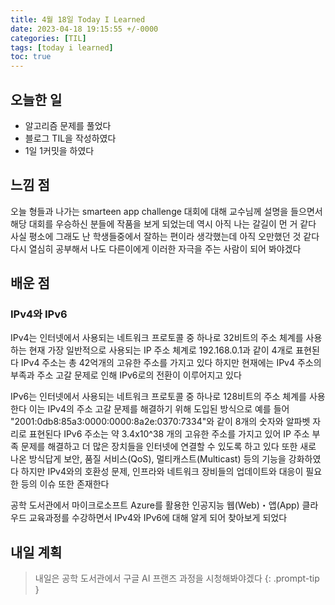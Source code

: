 ```yaml
---
title: 4월 18일 Today I Learned
date: 2023-04-18 19:15:55 +/-0000
categories: [TIL]
tags: [today i learned]
toc: true
---
```


## 오늘한 일

* 알고리즘 문제를 풀었다
* 블로그 TIL을 작성하였다
* 1일 1커밋을 하였다

## 느낌 점

오늘 형들과 나가는 smarteen app challenge 대회에 대해 교수님께 설명을 들으면서 해당 대회를 우승하신 분들에 작품을 보게 되었는데 역시 아직 나는 갈길이 먼 거 같다 사실 평소에 그래도 난 학생들중에서 잘하는 편이라 생각했는데 아직 오만했던 것 같다 다시 열심히 공부해서 나도 다른이에게 이러한 자극을 주는 사람이 되어 봐야겠다

## 배운 점

### IPv4와 IPv6

IPv4는 인터넷에서 사용되는 네트워크 프로토콜 중 하나로 32비트의 주소 체계를 사용하는 현재 가장 일반적으로 사용되는 IP 주소 체계로 192.168.0.1과 같이 4개로 표현된다 IPv4 주소는 총 42억개의 고유한 주소를 가지고 있다 하지만 현재에는 IPv4 주소의 부족과 주소 고갈 문제로 인해 IPv6로의 전환이 이루어지고 있다

IPv6는 인터넷에서 사용되는 네트워크 프로토콜 중 하나로 128비트의 주소 체계를 사용한다 이는 IPv4의 주소 고갈 문제를 해결하기 위해 도입된 방식으로 예를 들어 "2001:0db8:85a3:0000:0000:8a2e:0370:7334"와 같이 8개의 숫자와 알파벳 자리로 표현된다 IPv6 주소는 약 3.4x10^38 개의 고유한 주소를 가지고 있어 IP 주소 부족 문제를 해결하고 더 많은 장치들을 인터넷에 연결할 수 있도록 하고 있다 또한 새로 나온 방식답게 보안, 품질 서비스(QoS), 멀티캐스트(Multicast) 등의 기능을 강화하였다 하지만 IPv4와의 호환성 문제, 인프라와 네트워크 장비들의 업데이트와 대응이 필요한 등의 이슈 또한 존재한다

공학 도서관에서 마이크로소프트 Azure를 활용한 인공지능 웹(Web)・앱(App) 클라우드 교육과정를 수강하면서 IPv4와 IPv6에 대해 알게 되어 찾아보게 되었다

## 내일 계획

> 내일은 공학 도서관에서 구글 AI 프랜즈 과정을 시청해봐야겠다
{: .prompt-tip }